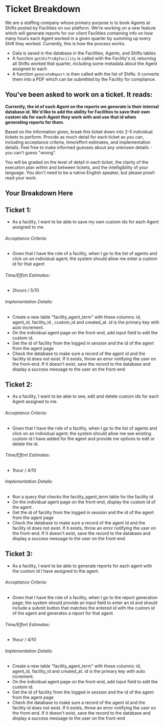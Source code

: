 # Ticket Breakdown
We are a staffing company whose primary purpose is to book Agents at Shifts posted by Facilities on our platform. We're working on a new feature which will generate reports for our client Facilities containing info on how many hours each Agent worked in a given quarter by summing up every Shift they worked. Currently, this is how the process works:

- Data is saved in the database in the Facilities, Agents, and Shifts tables
- A function `getShiftsByFacility` is called with the Facility's id, returning all Shifts worked that quarter, including some metadata about the Agent assigned to each
- A function `generateReport` is then called with the list of Shifts. It converts them into a PDF which can be submitted by the Facility for compliance.

## You've been asked to work on a ticket. It reads:

**Currently, the id of each Agent on the reports we generate is their internal database id. We'd like to add the ability for Facilities to save their own custom ids for each Agent they work with and use that id when generating reports for them.**


Based on the information given, break this ticket down into 2-5 individual tickets to perform. Provide as much detail for each ticket as you can, including acceptance criteria, time/effort estimates, and implementation details. Feel free to make informed guesses about any unknown details - you can't guess "wrong".


You will be graded on the level of detail in each ticket, the clarity of the execution plan within and between tickets, and the intelligibility of your language. You don't need to be a native English speaker, but please proof-read your work.

## Your Breakdown Here
## Ticket 1: 
- As a facility,  I want to be able to save my own custom ids for each Agent assigned to me.
###### Acceptance Criteria: 
- Given that I have the role of a facility, when I go to the list of agents and click on an individual agent; the system should allow me enter a custom id for that agent
###### Time/Effort Estimates: 
- 2hours / 5/10
###### Implementation Details: 
- Create a new table "facility_agent_term" with these columns: id, agent_id, facility_id , custom_id and created_at. id is the primary key with auto increment.
- On the individual agent page on the front-end, add input field to edit the custom id.
- Get the id of facility from the logged in session and the id of the agent from the agent page
- Check the database to make sure a record of the agent id and the facility id does not exist. If it exists, throw an error notifying the user on the front-end. If it doesn't exist, save the record to the database and display a success message to the user on the front-end

## Ticket 2: 
- As a facility,  I want to be able to see, edit and delete custom ids for each Agent assigned to me.
###### Acceptance Criteria: 
- Given that I have the role of a facility, when I go to the list of agents and click on an individual agent; the system should allow me see existing custom id I have added for the agent and provide me options to edit or delete the id.
###### Time/Effort Estimates: 
- 1hour / 4/10
###### Implementation Details: 
- Run a query that checks the facility_agent_term table for the facility id 
- On the individual agent page on the front-end, display the custom id of the agent .
- Get the id of facility from the logged in session and the id of the agent from the agent page
- Check the database to make sure a record of the agent id and the facility id does not exist. If it exists, throw an error notifying the user on the front-end. If it doesn't exist, save the record to the database and display a success message to the user on the front-end

## Ticket 3: 
- As a facility,  I want to be able to generate reports for each agent with the custom id I have assigned to the agent.
###### Acceptance Criteria: 
- Given that I have the role of a facility, when I go to the report generation page; the system should provide an input field to enter an id and should include a submit button that matches the entered id with the custom id of the agent and generates a report for that agent.
###### Time/Effort Estimates: 
- 1hour / 4/10
###### Implementation Details: 
- Create a new table "facility_agent_term" with these columns: id, agent_id, facility_id and created_at. id is the primary key with auto increment.
- On the individual agent page on the front-end, add input field to edit the custom id.
- Get the id of facility from the logged in session and the id of the agent from the agent page
- Check the database to make sure a record of the agent id and the facility id does not exist. If it exists, throw an error notifying the user on the front-end. If it doesn't exist, save the record to the database and display a success message to the user on the front-end